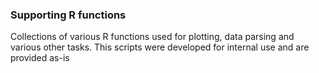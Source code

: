 ### Supporting R functions

Collections of various R functions used for plotting, data parsing and various other tasks. This scripts were developed for internal use and are provided as-is

